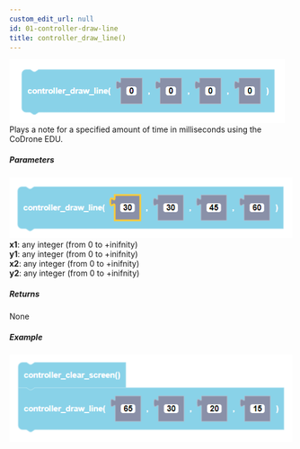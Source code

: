 ```yaml
---
custom_edit_url: null
id: 01-controller-draw-line
title: controller_draw_line()
---
```


![controller draw line block image](controller_draw_line.PNG)<br />
Plays a note for a specified amount of time in milliseconds using the CoDrone EDU.

##### Parameters
![controller draw line block image](controller_draw_line_params.PNG) <br />
**x1**: any integer (from 0 to +inifnity) <br />
**y1**: any integer (from 0 to +inifnity) <br />
**x2**: any integer (from 0 to +inifnity) <br />
**y2**: any integer (from 0 to +inifnity) <br />

##### Returns

None

##### Example

![controller draw line example](controller_draw_line_example.PNG)